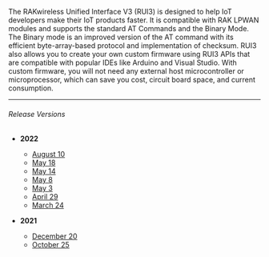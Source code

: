 <rk-head img="/assets/images/release-notes/rui.png"></rk-head>



The RAKwireless Unified Interface V3 (RUI3) is designed to help IoT developers make their IoT products faster. It is compatible with RAK LPWAN modules and supports the standard AT Commands and the Binary Mode. The Binary mode is an improved version of the AT command with its efficient byte-array-based protocol and implementation of checksum. RUI3 also allows you to create your own custom firmware using RUI3 APIs that are compatible with popular IDEs like Arduino and Visual Studio. With custom firmware, you will not need any external host microcontroller or microprocessor, which can save you cost, circuit board space, and current consumption.

---

###### Release Versions

- <b> 2022 </b>
    - [August 10](/Release-Notes/RUI/2022/August-10/)
    - [May 18](/Release-Notes/RUI/2022/May-18/)
    - [May 14](/Release-Notes/RUI/2022/May-14/)
    - [May 8](/Release-Notes/RUI/2022/May-8/)
    - [May 3](/Release-Notes/RUI/2022/May-3/)
    - [April 29](/Release-Notes/RUI/2022/April-29/)
    - [March 24](/Release-Notes/RUI/2022/March-24/)


- <b> 2021 </b>
    - [December 20](/Release-Notes/RUI/2021/December-20/)
    - [October 25](/Release-Notes/RUI/2021/October-25/)
